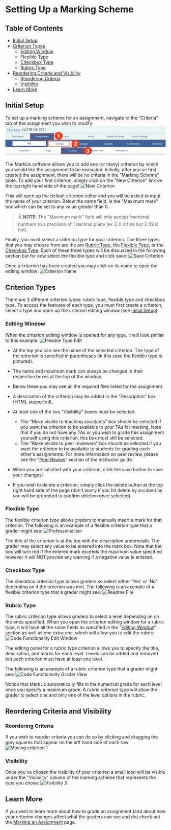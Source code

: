 # Setting Up a Marking Scheme

## Table of Contents

- [Initial Setup](#initial-setup)
- [Criterion Types](#criterion-types)
    - [Editing Window](#editing-window)
    - [Flexible Type](#flexible-type)
    - [Checkbox Type](#checkbox-type)
    - [Rubric Type](#rubric-type)
- [Reordering Criteria and Visibility](#reordering-criteria-and-visibility)
    - [Reordering Criteria](#reordering-criteria)
    - [Visibility](#visibility)
- [Learn More](#learn-more)

## Initial Setup

To set up a marking scheme for an assignment, navigate to the "Criteria" tab of the assignment you wish to modify:
![Marking Scheme](images/criteria-tab.png)

The MarkUs software allows you to add one (or many) criterion by which you would like the assignment to be evaluated. Initially, after you've first created the assignment, there will be no criteria in the "Marking Scheme" table. To add your first criterion, simply click on the "New Criterion" link on the top right hand side of the page!
![New Criterion](images/new-criteria-link.png)

This will open up the default criterion editor and you will be asked to input the name of your criterion.
Below the name field, is the "Maximum mark" box which can be set to any value greater than 0.

> :spiral_notepad: **NOTE:**  The "Maximum mark" field will only accept fractional numbers to a precision of 1 decimal place (ex 2.4 is fine but 2.42 is not).

Finally, you must select a criterion type for your criterion. The three types that you may choose from are the are [Rubric Type](#rubric-type), the [Flexible Type](#flexible-type), or the [Checkbox Type](#checkbox-type). Each of these three types will be discussed in the following section but for now select the flexible type and click save:
![Save Criterion](images/save-criteria-button.png)

Once a criterion has been created you may click on its name to open the editing window:
![Criterion Name](images/criteria-select-panel.png)

## Criterion Types

There are 3 different criterion types: rubric type, flexible type and checkbox type. To access the features of each type, you must first create a criterion, select a type and open up the criterion editing window (see [Initial Setup](#initial-setup)).

### Editing Window

When the criterion editing window is opened for any type, it will look similar to this example:
![Flexible Type Edit](images/criteria-edit-panel.png)

- At the top you can see the name of the selected criterion. The type of the criterion is specified in parentheses (in this case the flexible type is pictured).
- The name and maximum mark can always be changed in their respective boxes at the top of the window.

- Below these you may see all the required files listed for the assignment.

- A description of the criterion may be added in the "Description" box (HTML supported).

- At least one of the two "Visibility" boxes must be selected.
    - The "Make visible to teaching assistants" box should be selected if you want the criterion to be available to your TAs for marking. Note that if you do not have any TAs or you wish to grade this assignment yourself using this criterion, this box must still be selected.
    - The "Make visible to peer reviewers" box should be selected if you want the criterion to be available to students for grading each other's assignments. For more information on peer review, please see the "[Peer Review](Instructor-Guide--Assignments--Peer-Review.md)" section of the instructor guide.

- When you are satisfied with your criterion, click the save button to save your changes!
- If you wish to delete a criterion, simply click the delete button at the top right hand side of the page (don't worry if you hit delete by accident as you will be prompted to confirm deletion once selected).

### Flexible Type

The flexible criterion type allows graders to manually insert a mark for that criterion. The following is an example of a flexible criterion type that a grader might see:
![Professionalism](images/criteria-flexible-example.png)

The title of the criterion is at the top with the description underneath. The grader may select any value to be entered into the mark box. Note that the box will turn red if the entered mark exceeds the maximum value specified however it will NOT provide any warning if a negative value is entered.

### Checkbox Type

The checkbox criterion type allows graders so select either 'Yes' or 'No' depending on if the criterion was met. The following is an example of a flexible criterion type that a grader might see:
![Readme File](images/criteria-checkbox-example.png)

### Rubric Type

The rubric criterion type allows graders to select a level depending on on the ones specified. When you open the criterion editing window for a rubric type, it will have all the same fields as specified in the "[Editing Window](#editing-window)" section as well as one extra one, which will allow you to edit the rubric:
![Code Functionality Edit Window](images/criteria-rubric-panel.png)

The editing panel for a rubric type criterion allows you to specify the title, description, and marks for each level. Levels can be added and removed but each criterion must have at least one level.

The following is an example of a rubric criterion type that a grader might see:
![Code Functionality Grader View](images/criteria-rubric-example.png)

Notice that MarkUs automatically fills in the numerical grade for each level once you specify a maximum grade. A rubric criterion type will allow the grader to select one and only one of the level options in the rubric.

## Reordering Criteria and Visibility

### Reordering Criteria

If you wish to reorder criteria you can do so by clicking and dragging the grey squares that appear on the left hand side of each row:
![Moving criterion 1](images/criteria-reorder.png)

### Visibility

Once you've chosen the visibility of your criterion a small icon will be visible under the "Visibility" column of the marking scheme that represents the type you chose:
![Visibility 3](images/criteria-visibility-icons.png)

## Learn More

If you wish to learn more about how to grade an assignment (and about how your criterion changes affect what the graders can see and do) check out the [Marking an Assignment](Instructor-Guide--Assignments--Marking--Grading-View.md) page.
